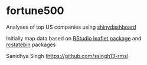 # fortune500
Analyses of top US companies using [shinydashboard](https://github.com/rstudio/shinydashboard)

Initially map data based on [RStudio leaflet package](https://github.com/rstudio/leaflet) and  
   [rcstatebin](https://github.com/ramnathv/rcstatebin) packages
   
   
Sanidhya Singh (https://github.com/ssingh13-rms)
